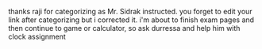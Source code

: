 thanks raji for categorizing as Mr. Sidrak instructed. you forget to edit your link after categorizing but i corrected it. i'm about to finish exam pages and then continue to game or calculator, so ask durressa and help him with clock assignment
